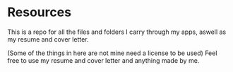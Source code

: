 # Resources
This is a repo for all the files and folders I carry through my apps, aswell as my resume and cover letter.

(Some of the things in here are not mine need a license to be used)
Feel free to use my resume and cover letter and anything made by me.

